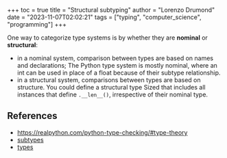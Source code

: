 +++
toc = true
title = "Structural subtyping"
author = "Lorenzo Drumond"
date = "2023-11-07T02:02:21"
tags = ["typing",  "computer_science",  "programming"]
+++


One way to categorize type systems is by whether they are **nominal**
or **structural**:
- in a nominal system, comparison between types are based on names and declarations; The Python type system is mostly nominal, where an int can be used in place of a float because of their subtype relationship.
- in a structural system, comparisons between types are based on structure. You could define a structural type Sized that includes all instances that define `.__len__()`, irrespective of their nominal type.

## References
- https://realpython.com/python-type-checking/#type-theory
- [subtypes](/wiki/subtypes/)
- [types](/wiki/types/)

